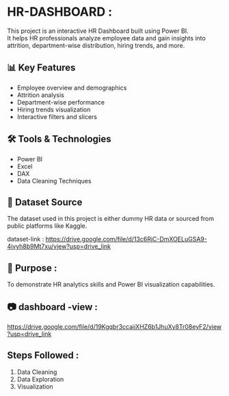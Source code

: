 # HR-DASHBOARD :

This project is an interactive HR Dashboard built using Power BI.  
It helps HR professionals analyze employee data and gain insights into attrition, department-wise distribution, hiring trends, and more.

## 📊 Key Features

- Employee overview and demographics
- Attrition analysis
- Department-wise performance
- Hiring trends visualization
- Interactive filters and slicers

## 🛠️ Tools & Technologies

- Power BI
- Excel
- DAX
- Data Cleaning Techniques

## 📁 Dataset Source

The dataset used in this project is either dummy HR data or sourced from public platforms like Kaggle.

dataset-link : https://drive.google.com/file/d/13c6RjC-DmXOELuGSA9-4ivyh8b9Mt7xu/view?usp=drive_link

## 📌 Purpose :

To demonstrate HR analytics skills and Power BI visualization capabilities.

## 📷 dashboard -view :

https://drive.google.com/file/d/19Kgqbr3ccaiiXHZ6b1JhuXy8Tr08eyF2/view?usp=drive_link



## Steps Followed :
1. Data Cleaning
2. Data Exploration
3. Visualization

